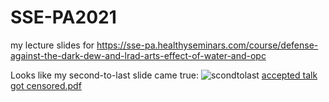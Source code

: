 # SSE-PA2021
my lecture slides for https://sse-pa.healthyseminars.com/course/defense-against-the-dark-dew-and-lrad-arts-effect-of-water-and-opc

Looks like my second-to-last slide came true:
![scondtolast](https://user-images.githubusercontent.com/9812484/126263851-638963af-047d-42d2-9541-d2c4d15bfcba.png)
[accepted talk got censored.pdf](https://github.com/vkli/SSE-PA2021/files/6845584/accepted.talk.got.censored.pdf)
